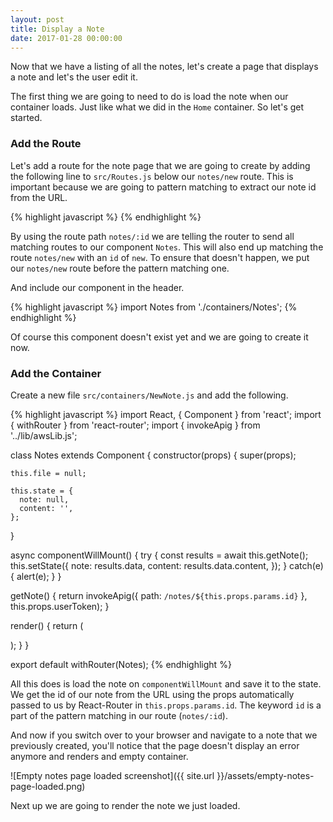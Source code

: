 ```yaml
---
layout: post
title: Display a Note
date: 2017-01-28 00:00:00
---
```


Now that we have a listing of all the notes, let's create a page that displays a note and let's the user edit it.

The first thing we are going to need to do is load the note when our container loads. Just like what we did in the `Home` container. So let's get started.

### Add the Route

Let's add a route for the note page that we are going to create by adding the following line to `src/Routes.js` below our `notes/new` route. This is important because we are going to pattern matching to extract our note id from the URL.

{% highlight javascript %}
<Route path="notes/:id" component={Notes} />
{% endhighlight %}

By using the route path `notes/:id` we are telling the router to send all matching routes to our component `Notes`. This will also end up matching the route `notes/new` with an `id` of `new`. To ensure that doesn't happen, we put our `notes/new` route before the pattern matching one.

And include our component in the header.

{% highlight javascript %}
import Notes from './containers/Notes';
{% endhighlight %}

Of course this component doesn't exist yet and we are going to create it now.

### Add the Container

Create a new file `src/containers/NewNote.js` and add the following.

{% highlight javascript %}
import React, { Component } from 'react';
import { withRouter } from 'react-router';
import { invokeApig } from '../lib/awsLib.js';

class Notes extends Component {
  constructor(props) {
    super(props);

    this.file = null;

    this.state = {
      note: null,
      content: '',
    };
  }

  async componentWillMount() {
    try {
      const results = await this.getNote();
      this.setState({
        note: results.data,
        content: results.data.content,
      });
    }
    catch(e) {
      alert(e);
    }
  }

  getNote() {
    return invokeApig({ path: `/notes/${this.props.params.id}` }, this.props.userToken);
  }

  render() {
    return (
      <div className="Notes">
      </div>
    );
  }
}

export default withRouter(Notes);
{% endhighlight %}

All this does is load the note on `componentWillMount` and save it to the state. We get the id of our note from the URL using the props automatically passed to us by React-Router in `this.props.params.id`. The keyword `id` is a part of the pattern matching in our route (`notes/:id`).

And now if you switch over to your browser and navigate to a note that we previously created, you'll notice that the page doesn't display an error anymore and renders and empty container.

![Empty notes page loaded screenshot]({{ site.url }}/assets/empty-notes-page-loaded.png)

Next up we are going to render the note we just loaded.
